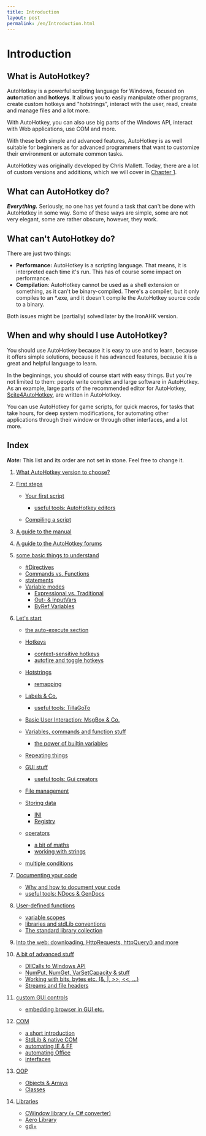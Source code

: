 ```yaml
---
title: Introduction
layout: post
permalink: /en/Introduction.html
---
```


# Introduction

## What is AutoHotkey?
AutoHotkey is a powerful scripting language for Windows, focused on **auto**mation and **hotkeys**. It allows you to easily manipulate other programs, create custom hotkeys and "hotstrings", interact with the user, read, create and manage files and a lot more.

With AutoHotkey, you can also use big parts of the Windows API, interact with Web applications, use COM and more.

With these both simple and advanced features, AutoHotkey is as well suitable for beginners as for advanced programmers that want to customize their environment or automate common tasks.

AutoHotkey was originally developed by Chris Mallett. Today, there are a lot of custom versions and additions, which we will cover in [Chapter 1](What-Version-To-Choose.html).

## What can AutoHotkey do?
***Everything.*** Seriously, no one has yet found a task that can't be done with AutoHotkey in some way. Some of these ways are simple, some are not very elegant, some are rather obscure, however, they work.

## What can't AutoHotkey do?
There are just two things:
* **Performance:** AutoHotkey is a scripting language. That means, it is interpreted each time it's run. This has of course some impact on performance.
* **Compilation**: AutoHotkey cannot be used as a shell extension or something, as it can't be binary-compiled. There's a compiler, but it only compiles to an \*.exe, and it doesn't compile the AutoHotkey source code to a binary.

Both issues might be (partially) solved later by the IronAHK version.


## When and why should I use AutoHotkey?
You should use AutoHotkey because it is easy to use and to learn, because it offers simple solutions, because it has advanced features, because it is a great and helpful language to learn.

In the beginnings, you should of course start with easy things. But you're not limited to them: people write complex and large software in AutoHotkey. As an example, large parts of the recommended editor for AutoHotkey, [Scite4AutoHotkey](http://www.autohotkey.com/forum/viewtopic.php?t=58820), are written in AutoHotkey.

You can use AutoHotkey for game scripts, for quick macros, for tasks that take hours, for deep system modifications, for automating other applications through their window or through other interfaces, and a lot more.

## Index
***Note:*** This list and its order are not set in stone. Feel free to change it.

1. [What AutoHotkey version to choose?](What-Version-To-Choose.html)
2. [First steps](First-steps.html)

	- [Your first script](Your-First-Script.html)

		- [useful tools: AutoHotkey editors](Useful-Tools-Editors.html)
	- [Compiling a script](Compiling.html)

3. [A guide to the manual](Guide-Manual.html)
4. [A guide to the AutoHotkey forums](Guide-Forums.html)

5. [some basic things to understand](Basic-Concepts.html)
	- [#Directives](Directives.html)
	- [Commands vs. Functions](Commands-functions.html)
	- [statements](Statements.html)
	- [Variable modes]()
		- [Expressional vs. Traditional]()
		- [Out- & InputVars]()
		- [ByRef Variables]()

6. [Let's start](Lets-start.html)

	- [the auto-execute section](auto-execute-section.html)
	- [Hotkeys]()
		- [context-sensitive hotkeys]()
		- [autofire and toggle hotkeys]()
	- [Hotstrings]()

		- [remapping]()
	- [Labels & Co.](Labels.html)

		- [useful tools: TillaGoTo](Useful-Tools-TillaGoTo.html)
	- [Basic User Interaction: MsgBox & Co.]()
	- [Variables, commands and function stuff](Variables-functions-commands.html)

		- [the power of builtin variables]()
	- [Repeating things]()
	- [GUI stuff]()

		- [useful tools: Gui creators]()
	- [File management]()
	- [Storing data]()
		- [INI]()
		- [Registry]()
	- [operators]()
		- [a bit of maths]()
		- [working with strings]()
	- [multiple conditions]()

7. [Documenting your code]()
	- [Why and how to document your code]()
	- [useful tools: NDocs & GenDocs]()

8. [User-defined functions]()
	- [variable scopes]()
	- [libraries and stdLib conventions]()
	- [The standard library collection]()

9. [Into the web: downloading, HttpRequests, httpQuery() and more]()

10. [A bit of advanced stuff]()
	- [DllCalls to Windows API]()
	- [NumPut, NumGet, VarSetCapacity & stuff]()
	- [Working with bits, bytes etc. (&, |, >>, <<, ...)]()
	- [Streams and file headers]()

11. [custom GUI controls]()
	- [embedding browser in GUI etc.]()

12. [COM]()
	- [a short introduction]()
	- [StdLib & native COM]()
	- [automating IE & FF]()
	- [automating Office]()
	- [interfaces]()

13. [OOP]()
	- [Objects & Arrays]()
	- [Classes]()

14. [Libraries]()
    - [CWindow library (+ C# converter)]()
    - [Aero Library]()
    - [gdi+]()
